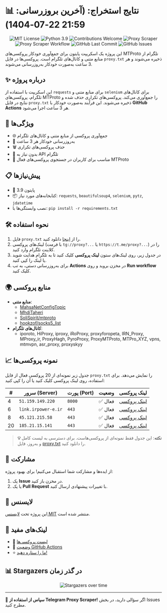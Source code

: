 # 📊 نتایج استخراج: (آخرین بروزرسانی: 21:59 22-07-1404)

<p align="center">
  <img src="https://img.shields.io/badge/license-MIT-blue.svg" alt="MIT License" />
  <img src="https://img.shields.io/badge/python-3.9-blue" alt="Python 3.9" />
  <img src="https://img.shields.io/badge/contributions-welcome-brightgreen.svg?style=flat" alt="Contributions Welcome" />
  <img src="https://img.shields.io/badge/Proxy%20Scraper-Running-green" alt="Proxy Scraper" />
  <img src="https://github.com/Argh94/telegram-proxy-scraper/actions/workflows/main.yml/badge.svg" alt="Proxy Scraper Workflow" />
  <img src="https://img.shields.io/github/last-commit/Argh94/telegram-proxy-scraper" alt="GitHub Last Commit" />
  <img src="https://img.shields.io/github/issues/Argh94/telegram-proxy-scraper" alt="GitHub Issues" />
</p>

این پروژه یک اسکریپت پایتون برای جمع‌آوری خودکار پروکسی‌های MTProto تلگرام از منابع متنی و کانال‌های تلگرام است. پروکسی‌ها در فایل `proxy.txt` ذخیره می‌شوند و هر 3 ساعت به‌صورت خودکار به‌روزرسانی می‌شوند.

## ✨ درباره پروژه

این اسکریپت با استفاده از `requests` برای منابع متنی و `selenium` برای کانال‌های تلگرام، پروکسی‌های MTProto را جمع‌آوری می‌کند. پروکسی‌های تکراری حذف شده و نتایج در فایل `proxy.txt` ذخیره می‌شوند. این فرآیند به‌صورت خودکار با **GitHub Actions** هر 3 ساعت اجرا می‌شود.

## 🚀 ویژگی‌ها
- 🌐 جمع‌آوری پروکسی از منابع متنی و کانال‌های تلگرام
- 🔄 به‌روزرسانی خودکار هر 3 ساعت
- 🗑 حذف پروکسی‌های تکراری
- 🔑 بدون نیاز به API تلگرام
- 📱 مناسب برای کاربران در جستجوی پروکسی‌های فعال MTProto

## 📋 پیش‌نیازها
- 🐍 پایتون 3.9
- 📦 کتابخانه‌های مورد نیاز: `requests`, `beautifulsoup4`, `selenium`, `pytz`, `jdatetime`
- نصب وابستگی‌ها با: `pip install -r requirements.txt`

## 🛠 نحوه استفاده
1. فایل `proxy.txt` را از [اینجا](proxy.txt) دانلود کنید.
2. لینک‌های پروکسی (با فرمت `tg://proxy?...` یا `https://t.me/proxy?...`) را در کلاینت تلگرام وارد کنید.
3. در جدول زیر، روی لینک‌های ستون **لینک پروکسی** کلیک کنید تا به تلگرام هدایت شوید یا لینک را کپی کنید.
4. برای به‌روزرسانی دستی، به تب **Actions** در مخزن بروید و روی **Run workflow** کلیک کنید.

## 🌍 منابع پروکسی
- **منابع متنی**:
  - [MahsaNetConfigTopic](https://raw.githubusercontent.com/MahsaNetConfigTopic/proxy/main/proxies.txt)
  - [MhdiTaheri](https://raw.githubusercontent.com/MhdiTaheri/ProxyCollector/main/proxy.txt)
  - [SoliSpirit/mtproto](https://raw.githubusercontent.com/SoliSpirit/mtproto/master/all_proxies.txt)
  - [hookzof/socks5_list](https://raw.githubusercontent.com/hookzof/socks5_list/master/tg/mtproto.json)
- **کانال‌های تلگرام**:
  - iporoto, HiProxy, iproxy, iRoProxy, proxyforopeta, IRN_Proxy, MProxy_ir, ProxyHagh, PyroProxy, ProxyMTProto, MTPro_XYZ, vpns, mtmvpn, asr_proxy, proxyskyy

## 📈 نمونه پروکسی‌ها
جدول زیر نمونه‌ای از 20 پروکسی فعال از فایل `proxy.txt` را نمایش می‌دهد. برای استفاده، روی لینک پروکسی کلیک کنید یا آن را کپی کنید:

| # | سرور (Server) | پورت (Port) | وضعیت | لینک پروکسی |
|---|---------------|-------------|-------|-------------|
| 4 | `51.159.149.220` | `8000` | ✅ فعال | [لینک پروکسی](https://t.me/proxy?server=51.159.149.220&port=8000&secret=eee72cf91a4fee7902896720b31c3c14e27777772e736974652e636f6d) |
| 6 | `link.irpower-e.ir` | `443` | ✅ فعال | [لینک پروکسی](https://t.me/proxy?server=link.irpower-e.ir&port=443&secret=ee07df7df7df7dfffffdfffffffffffc07646f776e6c6f61642e77696e646f77737570646174652e636f6d) |
| 8 | `45.121.215.58` | `443` | ✅ فعال | [لینک پروکسی](https://t.me/proxy?server=45.121.215.58&port=443&secret=ddc3db81b9c0d246bd646ff0402aba7b7d) |
| 20 | `185.21.15.141` | `443` | ✅ فعال | [لینک پروکسی](https://t.me/proxy?server=185.21.15.141&port=443&secret=eed77db43ee3721f0fcb40a4ff63b5cd276D656469612E737465616D706F77657265642E636F6D) |


> **💡 نکته**: این جدول فقط نمونه‌ای از پروکسی‌هاست. برای دسترسی به لیست کامل و به‌روز، فایل [proxy.txt](proxy.txt) را دانلود کنید.

## 🤝 مشارکت
از ایده‌ها و مشارکت شما استقبال می‌کنیم! برای بهبود پروژه:
1. یک **Issue** در مخزن باز کنید.
2. یا یک **Pull Request** با تغییرات پیشنهادی ارسال کنید.

## 📜 لایسنس
این پروژه تحت [لایسنس MIT](https://github.com/Argh94/telegram-proxy-scraper/blob/main/Files/LISENSE) منتشر شده است.

## 🔗 لینک‌های مفید
- 📄 [لیست پروکسی‌ها](proxy.txt)
- 🚀 [وضعیت GitHub Actions](https://github.com/Argh94/telegram-proxy-scraper/actions)
- ⭐ [ما را ستاره دهید!](https://github.com/Argh94/telegram-proxy-scraper)

## 📊 Stargazers در گذر زمان
<p align="center">
  <img src="https://starchart.cc/Argh94/telegram-proxy-scraper.svg?variant=adaptive" alt="Stargazers over time" />
</p>

---

🌟 **سپاس از استفاده از Telegram Proxy Scraper!** اگر سؤالی دارید، در بخش Issues مطرح کنید.
